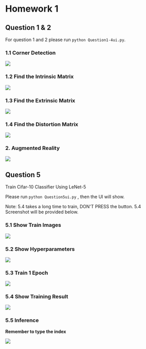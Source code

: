 # Homework 1

## Question 1 & 2
For question 1 and 2 please run `python Question1-4ui.py`.

### 1.1 Corner Detection 

![](./img/Q1_1.png)

### 1.2 Find the Intrinsic Matrix  

![](./img/Q1_2.png)

### 1.3 Find the Extrinsic Matrix  

![](./img/Q1_3.png)

### 1.4 Find the Distortion Matrix  

![](./img/Q1_4.png)

### 2. Augmented Reality  

![](./img/Q2.png)


## Question 5
Train Cifar-10 Classifier Using LeNet-5 

Please run `python Question5ui.py` , then the UI will show.

Note: 5.4 takes a long time to train, DON'T PRESS the button.
5.4 Screenshot will be provided below.

### 5.1 Show Train Images

![](./img/Q5_1.png)

### 5.2 Show Hyperparameters

![](./img/Q5_2.png)

### 5.3 Train 1 Epoch

![](./img/Q5_3.png)

### 5.4 Show Training Result

![](./img/Q5_4.png)

### 5.5 Inference
**Remember to type the index**

![](./img/Q5_5.png)